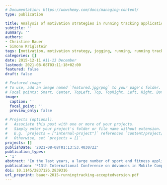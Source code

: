 ```yaml
---
# Documentation: https://wowchemy.com/docs/managing-content/
type: publication

title: Analysis of motivation strategies in running tracking applications
subtitle: ''
summary: ''
authors:
- Christine Bauer
- Simone Kriglstein
tags: [motivation, motivation strategy, jogging, running, running tracking application, sports, smartphone, mobile device]
categories: []
date: 2015-12-11 #11-13 December
lastmod: 2021-08-08T03:11:18+02:00
featured: false
draft: false

# Featured image
# To use, add an image named `featured.jpg/png` to your page's folder.
# Focal points: Smart, Center, TopLeft, Top, TopRight, Left, Right, BottomLeft, Bottom, BottomRight.
image:
  caption: ''
  focal_point: ''
  preview_only: false

# Projects (optional).
#   Associate this post with one or more of your projects.
#   Simply enter your project's folder or file name without extension.
#   E.g. `projects = ["internal-project"]` references `content/project/deep-learning/index.md`.
#   Otherwise, set `projects = []`.
projects: []
publishDate: '2021-08-08T01:13:53.403072Z'
publication_types:
- '1'
abstract: 'In the last years, a large number of sport and fitness applications for smartphones were developed for supporting a healthy lifestyle by not only encouraging people to follow a balanced diet but also to motivate them to engage in physical activities. In particular running applications received increasing attention in research in recent years. In this paper, we analyze fourteen commercial running tracking applications concerning their functionalities to identify which motivation strategies are supported and also to identify possible directions for future research. For this purpose we concentrate on the three most popular motivation strategies that are usually used for sport and fitness applications: music and audio feedback, visualization, as well as competition and comparison with others.'
publication: '*13th International Conference on Advances in Mobile Computing and Multimedia*'
doi: 10.1145/2837126.2839316
url_preprint: bauer-2015-runningtracking-acceptedversion.pdf
---
```


